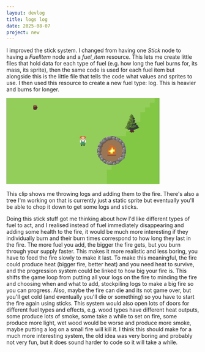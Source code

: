 ```yaml
---
layout: devlog
title: logs log
date: 2025-08-07
project: new
---
```


I improved the stick system. I changed from having one *Stick* node to having a *FuelItem* node and a *fuel_item* resource. This lets me create little files that hold data for each type of fuel (e.g. how long the fuel burns for, its mass, its sprite), then the same code is used for each fuel item but alongside this is the little file that tells the code what values and sprites to use. I then used this resource to create a new fuel type: log. This is heavier and burns for longer.

<img width=400 src="/assets/gifs/log.gif">

This clip shows me throwing logs and adding them to the fire. There's also a tree I'm working on that is currently just a static sprite but eventually you'll be able to chop it down to get some logs and sticks.

Doing this stick stuff got me thinking about how I'd like different types of fuel to act, and I realised instead of fuel immediately disappearing and adding some health to the fire, it would be much more interesting if they individually burn and their burn times correspond to how long they last in the fire. The more fuel you add, the bigger the fire gets, but you burn through your supply faster. This makes it more realistic and less boring, you have to feed the fire slowly to make it last. To make this meaningful, the fire could produce heat (bigger fire, better heat) and you need heat to survive, and the progression system could be linked to how big your fire is. This shifts the game loop from putting all your logs on the fire to minding the fire and choosing when and what to add, stockpiling logs to make a big fire so you can progress. Also, maybe the fire can die and its not game over, but you'll get cold (and eventually you'll die or something) so you have to start the fire again using sticks. This system would also open lots of doors for different fuel types and effects, e.g. wood types have different heat outputs, some produce lots of smoke, some take a while to set on fire, some produce more light, wet wood would be worse and produce more smoke, maybe putting a log on a small fire will kill it. I think this should make for a much more interesting system, the old idea was very boring and probably not very fun, but it does sound harder to code so it will take a while.